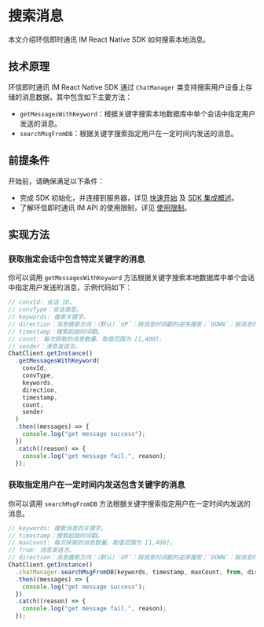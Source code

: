 # 搜索消息

<Toc />

本文介绍环信即时通讯 IM React Native SDK 如何搜索本地消息。

## 技术原理

环信即时通讯 IM React Native SDK 通过 `ChatManager` 类支持搜索用户设备上存储的消息数据，其中包含如下主要方法：

- `getMessagesWithKeyword`：根据关键字搜索本地数据库中单个会话中指定用户发送的消息。
- `searchMsgFromDB`：根据关键字搜索指定用户在一定时间内发送的消息。

## 前提条件

开始前，请确保满足以下条件：

- 完成 SDK 初始化，并连接到服务器，详见 [快速开始](quickstart.html) 及 [SDK 集成概述](overview.html)。
- 了解环信即时通讯 IM API 的使用限制，详见 [使用限制](/product/limitation.html)。

## 实现方法

### 获取指定会话中包含特定关键字的消息

你可以调用 `getMessagesWithKeyword` 方法根据关键字搜索本地数据库中单个会话中指定用户发送的消息，示例代码如下：

```typescript
// convId: 会话 ID。
// convType：会话类型。
// keywords: 搜索关键字。
// direction：消息搜索方向：（默认）`UP`：按消息时间戳的逆序搜索；`DOWN`：按消息时间戳的正序搜索。
// timestamp：搜索起始时间戳。
// count: 每次获取的消息数量。取值范围为 [1,400]。
// sender：消息发送方。
ChatClient.getInstance()
  .getMessagesWithKeyword(
    convId,
    convType,
    keywords,
    direction,
    timestamp,
    count,
    sender
  )
  .then((messages) => {
    console.log("get message success");
  })
  .catch((reason) => {
    console.log("get message fail.", reason);
  });
```

### 获取指定用户在一定时间内发送包含关键字的消息

你可以调用 `searchMsgFromDB` 方法根据关键字搜索指定用户在一定时间内发送的消息。

```typescript
// keywords: 搜索消息的关键字。
// timestamp：搜索起始时间戳。
// maxCount: 每次获取的消息数量。取值范围为 [1,400]。
// from: 消息发送方。
// direction：消息搜索方向：（默认）`UP`：按消息时间戳的逆序搜索；`DOWN`：按消息时间戳的正序搜索。
ChatClient.getInstance()
  .chatManager.searchMsgFromDB(keywords, timestamp, maxCount, from, direction)
  .then((messages) => {
    console.log("get message success");
  })
  .catch((reason) => {
    console.log("get message fail.", reason);
  });
```

